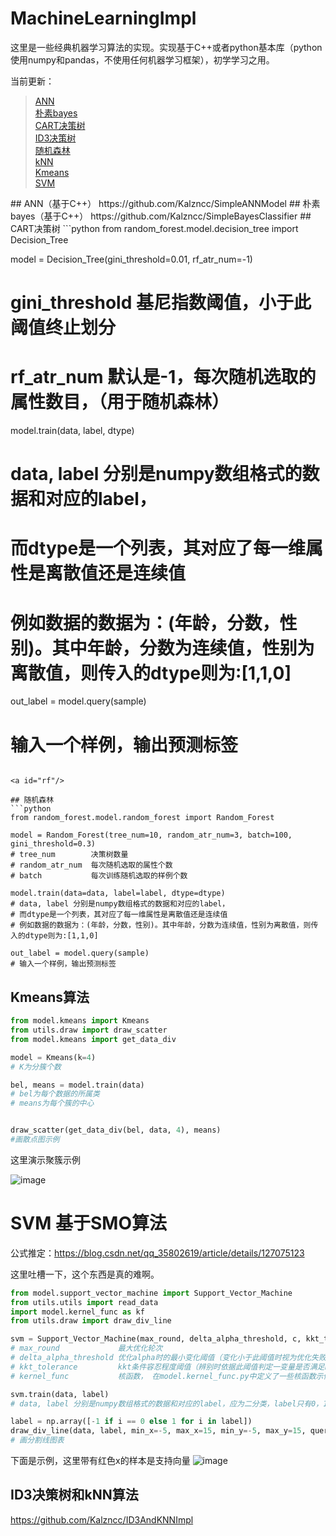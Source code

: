 # MachineLearningImpl
这里是一些经典机器学习算法的实现。实现基于C++或者python基本库（python使用numpy和pandas，不使用任何机器学习框架），初学学习之用。

当前更新：
> <a href="#ann">ANN</a> \
> <a href="#bys">朴素bayes</a>  
> <a href="#cart">CART决策树</a> \
> <a href="#id3">ID3决策树 </a>\
> <a href="#rf">随机森林 </a>\
> <a href="#knn">kNN </a>\
> <a href="#kmeans">Kmeans </a> \
> <a href="svm">SVM</a>
<a id="ann"/>
## ANN（基于C++）
https://github.com/Kalzncc/SimpleANNModel
<a id="bys"/>
## 朴素bayes（基于C++）
https://github.com/Kalzncc/SimpleBayesClassifier
<a id="cart"/>
## CART决策树
```python
from random_forest.model.decision_tree import Decision_Tree

model = Decision_Tree(gini_threshold=0.01, rf_atr_num=-1)
# gini_threshold  基尼指数阈值，小于此阈值终止划分
# rf_atr_num      默认是-1，每次随机选取的属性数目，（用于随机森林）


model.train(data, label, dtype)
# data, label 分别是numpy数组格式的数据和对应的label，
# 而dtype是一个列表，其对应了每一维属性是离散值还是连续值
# 例如数据的数据为：(年龄，分数，性别)。其中年龄，分数为连续值，性别为离散值，则传入的dtype则为:[1,1,0]

out_label = model.query(sample)
# 输入一个样例，输出预测标签
```

<a id="rf"/>

## 随机森林
```python
from random_forest.model.random_forest import Random_Forest

model = Random_Forest(tree_num=10, random_atr_num=3, batch=100, gini_threshold=0.3)
# tree_num        决策树数量
# random_atr_num  每次随机选取的属性个数
# batch           每次训练随机选取的样例个数

model.train(data=data, label=label, dtype=dtype)
# data, label 分别是numpy数组格式的数据和对应的label，
# 而dtype是一个列表，其对应了每一维属性是离散值还是连续值
# 例如数据的数据为：(年龄，分数，性别)。其中年龄，分数为连续值，性别为离散值，则传入的dtype则为:[1,1,0]

out_label = model.query(sample)
# 输入一个样例，输出预测标签
```

<a id="kmeans"/>

## Kmeans算法
```python
from model.kmeans import Kmeans
from utils.draw import draw_scatter
from model.kmeans import get_data_div

model = Kmeans(k=4)
# K为分簇个数

bel, means = model.train(data)
# bel为每个数据的所属类
# means为每个簇的中心


draw_scatter(get_data_div(bel, data, 4), means)
#画散点图示例
```

这里演示聚簇示例

![image](https://user-images.githubusercontent.com/44296812/200552672-e5e3f832-c564-4e19-85be-120cfab5e58d.png)


<a id="svm"/>

# SVM 基于SMO算法

公式推定：https://blog.csdn.net/qq_35802619/article/details/127075123

这里吐槽一下，这个东西是真的难啊。

```python
from model.support_vector_machine import Support_Vector_Machine
from utils.utils import read_data
import model.kernel_func as kf
from utils.draw import draw_div_line

svm = Support_Vector_Machine(max_round, delta_alpha_threshold, c, kkt_tolerance, kernel_func)
# max_round             最大优化轮次
# delta_alpha_threshold 优化alpha时的最小变化阈值（变化小于此阈值时视为优化失败）
# kkt_tolerance         kkt条件容忍程度阈值（辨别时依据此阈值判定一变量是否满足kkt）
# kernel_func           核函数， 在model.kernel_func.py中定义了一些核函数示例，可以参考。默认为线性核

svm.train(data, label)
# data, label 分别是numpy数组格式的数据和对应的label，应为二分类，label只有0，1两种标签

label = np.array([-1 if i == 0 else 1 for i in label])
draw_div_line(data, label, min_x=-5, max_x=15, min_y=-5, max_y=15, query=svm.query, sv=svm.sv)
# 画分割线图表
```

下面是示例，这里带有红色x的样本是支持向量
![image](https://user-images.githubusercontent.com/44296812/201076329-6d62d024-4212-454c-8bd4-4cb6c0feb8d7.png)

<a id="id3"/>
<a id="knn"/>

## ID3决策树和kNN算法

https://github.com/Kalzncc/ID3AndKNNImpl

